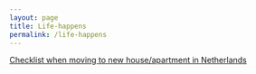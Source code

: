 ```yaml
---
layout: page
title: Life-happens
permalink: /life-happens
---
```


[Checklist when moving to new house/apartment in Netherlands](/life-happens/2020/06/08/checklist-when-moving-to-new-house-apartment.html)




